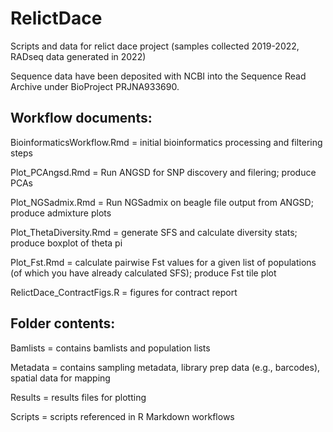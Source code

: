 # RelictDace

Scripts and data for relict dace project (samples collected 2019-2022, RADseq data generated in 2022)


Sequence data have been deposited with NCBI into the Sequence Read Archive under BioProject PRJNA933690.


## Workflow documents:

BioinformaticsWorkflow.Rmd = initial bioinformatics processing and filtering steps

Plot_PCAngsd.Rmd = Run ANGSD for SNP discovery and filering; produce PCAs

Plot_NGSadmix.Rmd = Run NGSadmix on beagle file output from ANGSD; produce admixture plots

Plot_ThetaDiversity.Rmd = generate SFS and calculate diversity stats; produce boxplot of theta pi

Plot_Fst.Rmd = calculate pairwise Fst values for a given list of populations (of which you have already calculated SFS); produce Fst tile plot

RelictDace_ContractFigs.R = figures for contract report



## Folder contents:

Bamlists = contains bamlists and population lists

Metadata = contains sampling metadata, library prep data (e.g., barcodes), spatial data for mapping

Results = results files for plotting

Scripts = scripts referenced in R Markdown workflows
